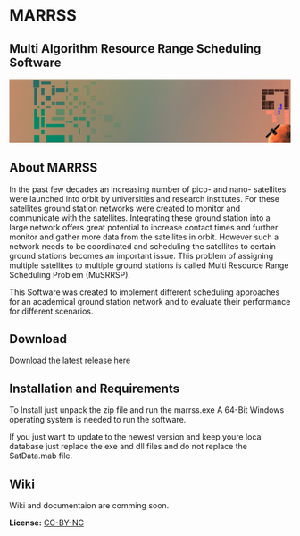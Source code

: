 # MARRSS
## Multi Algorithm Resource Range Scheduling Software

[![](https://github.com/1manprojects/marrss/blob/master/logo.png?raw=true)](https://1manprojects.de)


## About MARRSS
In the past few decades an increasing number of pico- and nano- satellites were launched into orbit by universities and research institutes. For these satellites ground station networks were created to monitor and communicate with the satellites. Integrating these ground station into a large network offers great potential to increase contact times and further monitor and gather more data from the satellites in orbit. However such a network needs to be coordinated and scheduling the satellites to certain ground stations becomes an important issue. This problem of assigning multiple satellites to multiple ground stations is called Multi Resource Range Scheduling Problem (MuSRRSP). 

This Software was created to implement different scheduling approaches for an academical ground station network and to evaluate their performance for different scenarios.  

## Download
Download the latest release [here](https://github.com/1manprojects/marrss/releases)

## Installation and Requirements
To Install just unpack the zip file and run the marrss.exe A 64-Bit Windows operating system is needed to run the software.

If you just want to update to the newest version and keep youre local database just replace the exe and dll files and do not replace the SatData.mab file.

## Wiki
Wiki and documentaion are comming soon.


**License:** [CC-BY-NC](https://github.com/1manprojects/marrss/blob/master/License.txt)

